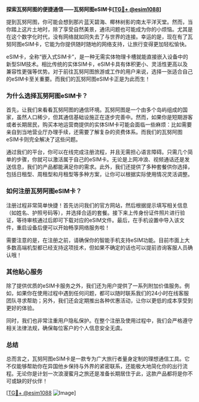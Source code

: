 **探索瓦努阿图的便捷通信——瓦努阿图eSIM卡[[TG💪+ @esim1088](https://t.me/s/esim1088)]**

提到瓦努阿图，你可能会想到那片蓝天碧海、椰林树影的南太平洋天堂。然而，当你踏上这片土地时，除了享受自然美景，通讯问题也可能成为你的小烦恼。尤其是在这个数字化时代，没有网络就如同失去了与世界的连接。幸运的是，现在有了瓦努阿图eSIM卡，它能为你提供随时随地的网络支持，让旅行变得更加轻松愉快。

eSIM卡，全称“嵌入式SIM卡”，是一种无需实体物理卡槽就能直接嵌入设备中的新型SIM技术。相比传统的实体SIM卡，eSIM卡具有体积更小、灵活性更高以及兼容性更强等优势。对于前往瓦努阿图旅游或工作的用户来说，选择一张适合自己的eSIM卡至关重要。而我们的瓦努阿图eSIM卡正是为此而生！

### **为什么选择瓦努阿图eSIM卡？**

首先，让我们来看看瓦努阿图的通信环境。瓦努阿图是一个由多个岛屿组成的国家，虽然人口稀少，但其通信基础设施正在逐步完善中。然而，如果你是短期游客或者长期居民，购买本地运营商提供的实体SIM卡可能会面临一些麻烦：比如需要亲自到当地营业厅办理手续，还需要了解复杂的资费体系。而我们的瓦努阿图eSIM卡则完全解决了这些问题。

通过我们的平台，你可以在线完成注册流程，并且无需担心语言障碍。只需几个简单的步骤，你就可以激活属于自己的eSIM卡。无论是上网冲浪、视频通话还是发送信息，我们的产品都能满足你的需求。此外，我们还提供了多种套餐供你选择，包括日租型、周租型和月租型等多种方案，让你可以根据实际使用情况灵活调整。

### **如何注册瓦努阿图eSIM卡？**

注册过程非常简单快捷！首先访问我们的官方网站，然后根据提示填写相关信息（如姓名、护照号码等），并选择合适的套餐。接下来上传身份证件照片进行验证，等待审核通过后即可下载对应的eSIM文件。最后，在手机设置中导入该文件，重启设备后便可以开始畅享网络服务啦！

需要注意的是，在注册之前，请确保你的智能手机支持eSIM功能。目前市面上大多数高端机型都已经支持这项技术，但如果不确定的话也可以提前咨询客服人员确认哦！

### **其他贴心服务**

除了提供优质的eSIM卡服务之外，我们还为用户提供了一系列附加价值服务。例如，如果你在使用过程中遇到任何问题，都可以随时联系我们的24小时在线客服团队寻求帮助；另外，我们还会定期推出各种优惠活动，让你以更低的成本享受到更好的体验。

同时，我们也非常注重用户隐私保护。在整个注册及使用过程中，我们会严格遵守相关法律法规，确保每位客户的个人信息安全无虞。

### **总结**

总而言之，瓦努阿图eSIM卡是一款专为广大旅行者量身定制的理想通信工具。它不仅能够帮助你在异国他乡保持与外界的紧密联系，还能极大地简化你的出行流程。无论你是计划一次浪漫蜜月之旅还是准备长期居住于此，这款产品都将是你不可或缺的好伙伴！

[[TG💪+ @esim1088](https://t.me/s/esim1088) ![Image](https://i.postimg.cc/4NQfJmqS/Snipaste-2025-05-13-00-14-12.png)]
